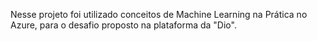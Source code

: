 Nesse projeto foi utilizado conceitos de Machine Learning na Prática no Azure, para o desafio proposto na plataforma da "Dio".
